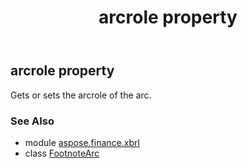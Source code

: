 ﻿---
title: arcrole property
second_title: Aspose.Finance for Python via .NET API References
description: 
type: docs
weight: 60
url: /python-net/aspose.finance.xbrl/footnotearc/arcrole/
is_root: false
---

## arcrole property


Gets or sets the arcrole of the arc.

### See Also
* module [aspose.finance.xbrl](../../)
* class [FootnoteArc](/finance/python-net/aspose.finance.xbrl/footnotearc)
